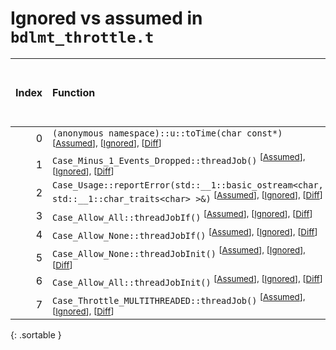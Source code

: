 # Ignored vs assumed in `bdlmt_throttle.t`

<script src="../sorttable.js"></script>

|   Index | Function                                                                                                                                                                         |   Difference in number of lines |   Function size difference in bytes | Number of lines in assumed build   | Number of bytes in assumed build   | Number of lines in ignored build   | Number of bytes in ignored build   |
|--------:|:---------------------------------------------------------------------------------------------------------------------------------------------------------------------------------|--------------------------------:|------------------------------------:|:-----------------------------------|:-----------------------------------|:-----------------------------------|:-----------------------------------|
|       0 | `(anonymous namespace)::u::toTime(char const*)` <sup>\[[Assumed](0.assume.s.txt)\], \[[Ignored](0.none.s.txt)\], \[[Diff](0.diff.html)\]                                         |                               1 |                                   0 | 592                                | 4,269,680                          | 592                                | 4,270,720                          |
|       1 | `Case_Minus_1_Events_Dropped::threadJob()` <sup>\[[Assumed](1.assume.s.txt)\], \[[Ignored](1.none.s.txt)\], \[[Diff](1.diff.html)\]                                              |                              -6 |                                 -16 | 128                                | 4,220,640                          | 144                                | 4,221,072                          |
|       2 | `Case_Usage::reportError(std::__1::basic_ostream<char, std::__1::char_traits<char> >&)` <sup>\[[Assumed](2.assume.s.txt)\], \[[Ignored](2.none.s.txt)\], \[[Diff](2.diff.html)\] |                              -6 |                                 -16 | 80                                 | 4,214,208                          | 96                                 | 4,214,208                          |
|       3 | `Case_Allow_All::threadJobIf()` <sup>\[[Assumed](3.assume.s.txt)\], \[[Ignored](3.none.s.txt)\], \[[Diff](3.diff.html)\]                                                         |                              -8 |                                 -32 | 304                                | 4,215,440                          | 336                                | 4,215,584                          |
|       4 | `Case_Allow_None::threadJobIf()` <sup>\[[Assumed](4.assume.s.txt)\], \[[Ignored](4.none.s.txt)\], \[[Diff](4.diff.html)\]                                                        |                              -8 |                                 -32 | 304                                | 4,214,288                          | 336                                | 4,214,304                          |
|       5 | `Case_Allow_None::threadJobInit()` <sup>\[[Assumed](5.assume.s.txt)\], \[[Ignored](5.none.s.txt)\], \[[Diff](5.diff.html)\]                                                      |                             -35 |                                 -96 | 608                                | 4,214,832                          | 704                                | 4,214,880                          |
|       6 | `Case_Allow_All::threadJobInit()` <sup>\[[Assumed](6.assume.s.txt)\], \[[Ignored](6.none.s.txt)\], \[[Diff](6.diff.html)\]                                                       |                             -37 |                                -112 | 512                                | 4,215,744                          | 624                                | 4,215,920                          |
|       7 | `Case_Throttle_MULTITHREADED::threadJob()` <sup>\[[Assumed](7.assume.s.txt)\], \[[Ignored](7.none.s.txt)\], \[[Diff](7.diff.html)\]                                              |                             -48 |                                 -96 | 1,312                              | 4,216,256                          | 1,408                              | 4,216,544                          |
{: .sortable }
